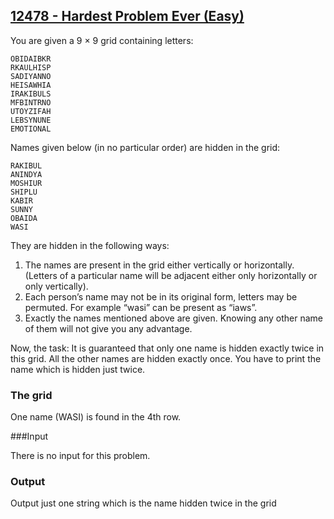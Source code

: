 ## [12478 - Hardest Problem Ever (Easy)](https://uva.onlinejudge.org/index.php?option=com_onlinejudge&Itemid=8&category=279&page=show_problem&problem=3922)

You are given a 9 × 9 grid containing letters:
```
OBIDAIBKR
RKAULHISP
SADIYANNO
HEISAWHIA
IRAKIBULS
MFBINTRNO
UTOYZIFAH
LEBSYNUNE
EMOTIONAL
```

Names given below (in no particular order) are hidden in the grid:
```
RAKIBUL
ANINDYA
MOSHIUR
SHIPLU
KABIR
SUNNY
OBAIDA
WASI
```

They are hidden in the following ways:

1. The names are present in the grid either vertically or horizontally. (Letters of a particular name will be adjacent either only horizontally or only vertically).
2. Each person’s name may not be in its original form, letters may be permuted. For example “wasi” can be present as “iaws”.
3. Exactly the names mentioned above are given. Knowing any other name of them will not give you any advantage.

Now, the task: It is guaranteed that only one name is hidden exactly twice in this grid. All the
other names are hidden exactly once. You have to print the name which is hidden just twice.

### The grid


One name (WASI) is found in the 4th row.

###Input

There is no input for this problem.

### Output

Output just one string which is the name hidden twice in the grid

